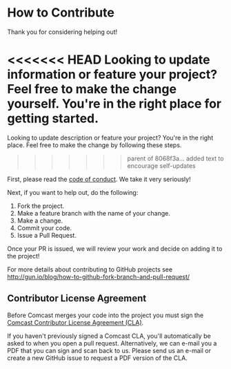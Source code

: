 # How to Contribute

Thank you for considering helping out!

<<<<<<< HEAD
Looking to update information or feature your project? Feel free to make the change yourself. You're in the right place for getting started.
=======
Looking to update description or feature your project? You're in the right place. Feel free to make the change by following these steps.
>>>>>>> parent of 8068f3a... added text to encourage self-updates

First, please read the [code of conduct](CODE_OF_CONDUCT.md). We take it very seriously!

Next, if you want to help out, do the following:

1. Fork the project.
2. Make a feature branch with the name of your change.
3. Make a change.
4. Commit your code.
5. Issue a Pull Request.

Once your PR is issued, we will review your work and decide on adding it to the project!

For more details about contributing to GitHub projects see
http://gun.io/blog/how-to-github-fork-branch-and-pull-request/

## Contributor License Agreement

Before Comcast merges your code into the project you must sign the [Comcast Contributor License Agreement (CLA)](https://gist.github.com/ComcastOSS/a7b8933dd8e368535378cda25c92d19a).

If you haven't previously signed a Comcast CLA, you'll automatically be asked to when you open a pull request. Alternatively, we can e-mail you a PDF that you can sign and scan back to us. Please send us an e-mail or create a new GitHub issue to request a PDF version of the CLA.


